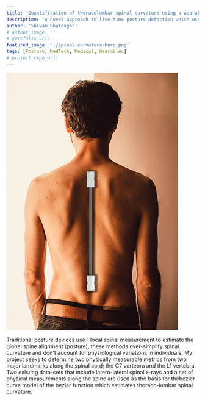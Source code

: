 ```yaml
---
title: 'Quantification of thoracolumbar spinal curvature using a wearable device'
description: 'A novel approach to live-time posture detection which uses a bezier curve model to estimate thoracolumbar spinal curvature based on two physically measurable metrics.'
author: 'Shivam Bhatnagar'
# author_image: ''
# portfolio_url:
featured_image: './spinal-curvature-hero.png'
tags: [Posture, MedTech, Medical, Wearables]
# project_repo_url: 
---
```


![](./spinal-curvature-hero.png)

Traditional posture devices use 1 local spinal measurement to estimate the global spine alignment (posture), these methods over-simplify spinal curvature and don't account for physiological variations in individuals. My project seeks to determine two physically measurable metrics from two major landmarks along the spinal cord; the C7 vertebra and the L1 vertebra. Two existing data-sets that include latero-lateral spinal x-rays and a set of physical measurements along the spine are used as the basis for thebezier curve model of the bezier function which estimates thoraco-lumbar spinal curvature. 

